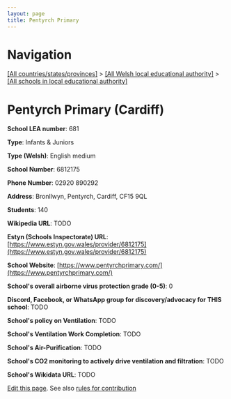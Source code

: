 ```yaml
---
layout: page
title: Pentyrch Primary
---
```

# Navigation

[[All countries/states/provinces]](../../..) > [[All Welsh local educational authority]](../..) > [[All schools in local educational authority]](..)

# Pentyrch Primary (Cardiff)

**School LEA number**: 681

**Type**: Infants & Juniors

**Type (Welsh)**: English medium

**School Number**: 6812175

**Phone Number**: 02920 890292

**Address**: Bronllwyn, Pentyrch, Cardiff, CF15 9QL

**Students**: 140

**Wikipedia URL**: TODO

**Estyn (Schools Inspectorate) URL**: [https://www.estyn.gov.wales/provider/6812175](https://www.estyn.gov.wales/provider/6812175)

**School Website**: [https://www.pentyrchprimary.com/](https://www.pentyrchprimary.com/)

**School's overall airborne virus protection grade (0-5)**: 0

**Discord, Facebook, or WhatsApp group for discovery/advocacy for THIS school**: TODO

**School's policy on Ventilation**: TODO

**School's Ventilation Work Completion**: TODO

**School's Air-Purification**: TODO

**School's CO2 monitoring to actively drive ventilation and filtration**: TODO

**School's Wikidata URL**: TODO




[Edit this page](https://github.com/ventilate-schools/Wales/edit/prif/./Cardiff/Pentyrch_Primary.md). See also [rules for contribution](../../../contribution-rules/)